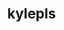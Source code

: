 ---
title: kylepls
github: https://github.com/kylepls
mode: dark
transition: 3s
archetype:
- Game
---
